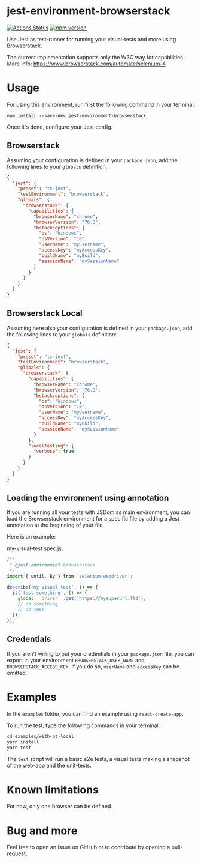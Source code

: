 # jest-environment-browserstack

[![Actions Status](https://github.com/taktakpeops/jest-environment-browserstack/workflows/Node%20CI/badge.svg)](https://github.com/taktakpeops/jest-environment-browserstack/actions) [![npm version](http://img.shields.io/npm/v/jest-environment-browserstack.svg?style=flat)](https://npmjs.org/package/jest-environment-browserstack "View this project on npm")


Use Jest as test-runner for running your visual-tests and more using Browserstack.

The current implementation supports only the W3C way for capabilities. More info: https://www.browserstack.com/automate/selenium-4

# Usage

For using this environment, run first the following command in your terminal:

```
npm install --save-dev jest-environment-browserstack
```

Once it's done, configure your Jest config.

## Browserstack

Assuming your configuration is defined in your `package.json`, add the following lines to your `globals` definition:

```json
{
  "jest": {
    "preset": "ts-jest",
    "testEnvironment": "browserstack",
    "globals": {
      "browserstack": {
        "capabilities": {
          "browserName": "chrome",
          "browserVersion": "76.0",
          "bstack:options": {
            "os": "Windows",
            "osVersion": "10",
            "userName": "myUsername",
            "accessKey": "myAccessKey",
            "buildName": "myBuild",
            "sessionName": "mySessionName"
          }
        }
      }
    }
  }
}
```

## Browserstack Local

Assuming here also your configuration is defined in your `package.json`, add the following lines to your `globals` definition:

```json
{
  "jest": {
    "preset": "ts-jest",
    "testEnvironment": "browserstack",
    "globals": {
      "browserstack": {
        "capabilities": {
          "browserName": "chrome",
          "browserVersion": "76.0",
          "bstack:options": {
            "os": "Windows",
            "osVersion": "10",
            "userName": "myUsername",
            "accessKey": "myAccessKey",
            "buildName": "myBuild",
            "sessionName": "mySessionName"
          }
        },
        "localTesting": {
          "verbose": true
        }
      }
    }
  }
}
```

## Loading the environment using annotation

If you are running all your tests with JSDom as main environment, you can load the Browserstack environment for a specific file by adding a Jest annotation at the beginning of your file.

Here is an example:

my-visual-test.spec.js:

```javascript
/**
 * @jest-environment browserstack
 */
import { until, By } from 'selenium-webdriver';

describe('my visual test', () => {
  it('test something', () => {
    global.__driver__.get('https://mysuperurl.ltd');
    // do something
    // do test
  });
});
```

## Credentials

If you aren't willing to put your credentials in your `package.json` file, you can export in your environment `BROWSERSTACK_USER_NAME` and `BROWSERSTACK_ACCESS_KEY`. If you do so, `userName` and `accessKey` can be omitted.

# Examples

In the `examples` folder, you can find an example using `react-create-app`.

To run the test, type the following commands in your terminal:

```bash
cd examples/with-bt-local
yarn install
yarn test
```

The `test` script will run a basic e2e tests, a visual tests making a snapshot of the web-app and the unit-tests.

# Known limitations

For now, only one browser can be defined.

# Bug and more

Feel free to open an issue on GitHub or to contribute by opening a pull-request.
